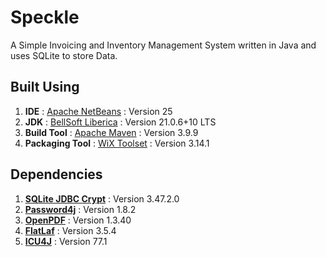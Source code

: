 # Speckle

A Simple Invoicing and Inventory Management System written in Java and uses SQLite to store Data.

## Built Using

1. **IDE** : [Apache NetBeans](https://netbeans.apache.org/) : Version 25
2. **JDK** : [BellSoft Liberica](https://bell-sw.com/libericajdk/) : Version 21.0.6+10 LTS
3. **Build Tool** : [Apache Maven](https://maven.apache.org/) : Version 3.9.9
4. **Packaging Tool** : [WiX Toolset](https://wixtoolset.org/) : Version 3.14.1

## Dependencies

1. **[SQLite JDBC Crypt](https://github.com/Willena/sqlite-jdbc-crypt)** : Version 3.47.2.0
2. **[Password4j](https://password4j.com/)** : Version 1.8.2
2. **[OpenPDF](https://github.com/LibrePDF/OpenPDF)** : Version 1.3.40
3. **[FlatLaf](https://www.formdev.com/flatlaf/)** : Version 3.5.4
4. **[ICU4J](https://icu.unicode.org/)** : Version 77.1
